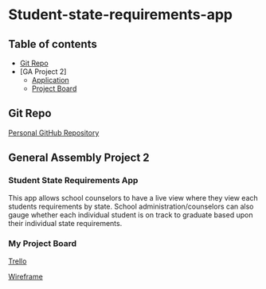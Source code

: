 # Student-state-requirements-app

## Table of contents

- [Git Repo](#git-repo)
- [GA Project 2]
  - [Application](#student-state-requirements-app)
  - [Project Board](#my-project-board)

## Git Repo

[Personal GitHub Repository](https://github.com/thegcoder/Student-state-requirements-app.git)

## General Assembly Project 2

### Student State Requirements App

This app allows school counselors to have a live view where they view each students requirements by state. School
administration/counselors can also gauge whether each individual student is on track to graduate based upon
their individual state requirements.  

### My Project Board

[Trello](https://trello.com/b/kghLfLia/project-2)

[Wireframe](https://wireframepro.mockflow.com/editor.jsp?editor=on&bgcolor=white&perm=Create&ptitle=GA%20Hangman%20Game%20Project%201&store=yes&category=D8e7b2b8c559eb0757b5261faecc8d495&projectid=M06abf8934be8dc0ddd0d96f81d225b311560361866822&publicid=df85fd9bf6fd456d9b9c6da03bac844a#/page/D567f9027c75bf22b9ad671dbd682b556)
